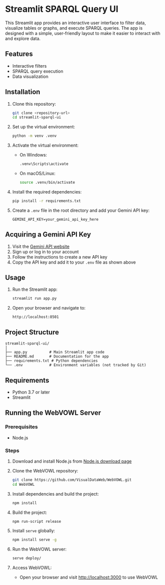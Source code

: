 # Streamlit SPARQL Query UI
This Streamlit app provides an interactive user interface to filter data, visualize tables or graphs, and execute SPARQL queries. The app is designed with a simple, user-friendly layout to make it easier to interact with and explore data.

## Features
- Interactive filters
- SPARQL query execution
- Data visualization

## Installation
1. Clone this repository:
   ```bash
   git clone <repository-url>
   cd streamlit-sparql-ui
   ```

2. Set up the virtual environment:
   ```bash
   python -m venv .venv
   ```

3. Activate the virtual environment:
   - On Windows:
     ```bash
     .venv\Scripts\activate
     ```
   - On macOS/Linux:
     ```bash
     source .venv/bin/activate
     ```

4. Install the required dependencies:
   ```bash
   pip install -r requirements.txt
   ```

5. Create a `.env` file in the root directory and add your Gemini API key:
   ```plaintext
   GEMINI_API_KEY=your_gemini_api_key_here
   ```

## Acquiring a Gemini API Key
1. Visit the [Gemini API website](https://ai.google.dev/gemini-api/docs)
2. Sign up or log in to your account
3. Follow the instructions to create a new API key
4. Copy the API key and add it to your `.env` file as shown above

## Usage
1. Run the Streamlit app:
   ```bash
   streamlit run app.py
   ```

2. Open your browser and navigate to:
   ```
   http://localhost:8501
   ```

## Project Structure
```plaintext
streamlit-sparql-ui/
│
├── app.py          # Main Streamlit app code
├── README.md       # Documentation for the app
├── requirements.txt # Python dependencies
└── .env            # Environment variables (not tracked by Git)
```

## Requirements
- Python 3.7 or later
- Streamlit

## Running the WebVOWL Server

### Prerequisites
- Node.js

### Steps
1. Download and install Node.js from [Node.js download page](http://nodejs.org/download/)

2. Clone the WebVOWL repository:
   ```bash
   git clone https://github.com/VisualDataWeb/WebVOWL.git
   cd WebVOWL
   ```

3. Install dependencies and build the project:
   ```bash
   npm install
   ```

4. Build the project:
   ```bash
   npm run-script release
   ```

5. Install `serve` globally:
   ```bash
   npm install serve -g
   ```

6. Run the WebVOWL server:
   ```bash
   serve deploy/
   ```

7. Access WebVOWL:
   - Open your browser and visit [http://localhost:3000](http://localhost:3000) to use WebVOWL